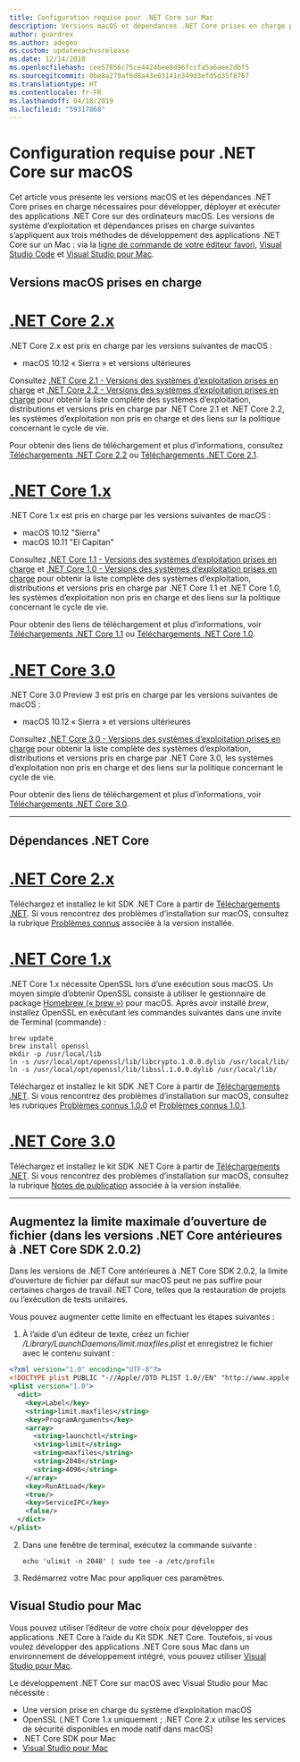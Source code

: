```yaml
---
title: Configuration requise pour .NET Core sur Mac
description: Versions macOS et dépendances .NET Core prises en charge pour développer, déployer et exécuter des applications .NET Core sur des ordinateurs macOS.
author: guardrex
ms.author: adegeo
ms.custom: updateeachvsrelease
ms.date: 12/14/2018
ms.openlocfilehash: cee57856c75ce4424bee8d96fccfa5a6aee2dbf5
ms.sourcegitcommit: 0be8a279af6d8a43e03141e349d3efd5d35f8767
ms.translationtype: HT
ms.contentlocale: fr-FR
ms.lasthandoff: 04/18/2019
ms.locfileid: "59317868"
---
```

# <a name="prerequisites-for-net-core-on-macos"></a>Configuration requise pour .NET Core sur macOS

Cet article vous présente les versions macOS et les dépendances .NET Core prises en charge nécessaires pour développer, déployer et exécuter des applications .NET Core sur des ordinateurs macOS. Les versions de système d’exploitation et dépendances prises en charge suivantes s’appliquent aux trois méthodes de développement des applications .NET Core sur un Mac : via la [ligne de commande de votre éditeur favori](tutorials/using-with-xplat-cli.md), [Visual Studio Code](https://code.visualstudio.com/) et [Visual Studio pour Mac](https://visualstudio.microsoft.com/vs/mac/?utm_medium=microsoft&utm_source=docs.microsoft.com&utm_campaign=inline+link).

## <a name="supported-macos-versions"></a>Versions macOS prises en charge

# <a name="net-core-2xtabnetcore2x"></a>[.NET Core 2.x](#tab/netcore2x)

.NET Core 2.x est pris en charge par les versions suivantes de macOS :

* macOS 10.12 « Sierra » et versions ultérieures

Consultez [.NET Core 2.1 - Versions des systèmes d’exploitation prises en charge](https://github.com/dotnet/core/blob/master/release-notes/2.1/2.1-supported-os.md) et [.NET Core 2.2 - Versions des systèmes d’exploitation prises en charge](https://github.com/dotnet/core/blob/master/release-notes/2.2/2.2-supported-os.md) pour obtenir la liste complète des systèmes d’exploitation, distributions et versions pris en charge par .NET Core 2.1 et .NET Core 2.2, les systèmes d’exploitation non pris en charge et des liens sur la politique concernant le cycle de vie.

Pour obtenir des liens de téléchargement et plus d’informations, consultez [Téléchargements .NET Core 2.2](https://www.microsoft.com/net/download/dotnet-core/2.2) ou [Téléchargements .NET Core 2.1](https://www.microsoft.com/net/download/dotnet-core/2.1).

# <a name="net-core-1xtabnetcore1x"></a>[.NET Core 1.x](#tab/netcore1x)

.NET Core 1.x est pris en charge par les versions suivantes de macOS :

* macOS 10.12 "Sierra"
* macOS 10.11 "El Capitan"

Consultez [.NET Core 1.1 - Versions des systèmes d’exploitation prises en charge](https://github.com/dotnet/core/blob/master/release-notes/1.1/1.1.md) et [.NET Core 1.0 - Versions des systèmes d’exploitation prises en charge](https://github.com/dotnet/core/blob/master/release-notes/1.0/1.0-supported-os.md) pour obtenir la liste complète des systèmes d’exploitation, distributions et versions pris en charge par .NET Core 1.1 et .NET Core 1.0, les systèmes d’exploitation non pris en charge et des liens sur la politique concernant le cycle de vie.

Pour obtenir des liens de téléchargement et plus d’informations, voir [Téléchargements .NET Core 1.1](https://www.microsoft.com/net/download/dotnet-core/1.1) ou [Téléchargements .NET Core 1.0](https://www.microsoft.com/net/download/dotnet-core/1.0).

# <a name="net-core-30tabnetcore30"></a>[.NET Core 3.0](#tab/netcore30)

.NET Core 3.0 Preview 3 est pris en charge par les versions suivantes de macOS :

* macOS 10.12 « Sierra » et versions ultérieures

Consultez [.NET Core 3.0 - Versions des systèmes d’exploitation prises en charge](https://github.com/dotnet/core/blob/master/release-notes/3.0/3.0-supported-os.md) pour obtenir la liste complète des systèmes d’exploitation, distributions et versions pris en charge par .NET Core 3.0, les systèmes d’exploitation non pris en charge et des liens sur la politique concernant le cycle de vie.

Pour obtenir des liens de téléchargement et plus d’informations, voir [Téléchargements .NET Core 3.0](https://www.microsoft.com/net/download/dotnet-core/3.0).

---

## <a name="net-core-dependencies"></a>Dépendances .NET Core

# <a name="net-core-2xtabnetcore2x"></a>[.NET Core 2.x](#tab/netcore2x)

Téléchargez et installez le kit SDK .NET Core à partir de [Téléchargements .NET](https://www.microsoft.com/net/download/core). Si vous rencontrez des problèmes d’installation sur macOS, consultez la rubrique [Problèmes connus](https://github.com/dotnet/core/tree/master/release-notes/2.1) associée à la version installée.

# <a name="net-core-1xtabnetcore1x"></a>[.NET Core 1.x](#tab/netcore1x)

.NET Core 1.x nécessite OpenSSL lors d’une exécution sous macOS. Un moyen simple d’obtenir OpenSSL consiste à utiliser le gestionnaire de package [Homebrew (« brew »)](https://brew.sh/) pour macOS. Après avoir installé *brew*, installez OpenSSL en exécutant les commandes suivantes dans une invite de Terminal (commande) :

```console
brew update
brew install openssl
mkdir -p /usr/local/lib
ln -s /usr/local/opt/openssl/lib/libcrypto.1.0.0.dylib /usr/local/lib/
ln -s /usr/local/opt/openssl/lib/libssl.1.0.0.dylib /usr/local/lib/
```

Téléchargez et installez le kit SDK .NET Core à partir de [Téléchargements .NET](https://www.microsoft.com/net/download/core). Si vous rencontrez des problèmes d’installation sur macOS, consultez les rubriques [Problèmes connus 1.0.0](https://github.com/dotnet/core/blob/master/release-notes/1.0/1.0.0-known-issues.md) et [Problèmes connus 1.0.1](https://github.com/dotnet/core/blob/master/release-notes/1.0/1.0.1-known-issues.md).

# <a name="net-core-30tabnetcore30"></a>[.NET Core 3.0](#tab/netcore30)

Téléchargez et installez le kit SDK .NET Core à partir de [Téléchargements .NET](https://www.microsoft.com/net/download/core). Si vous rencontrez des problèmes d’installation sur macOS, consultez la rubrique [Notes de publication](https://github.com/dotnet/core/blob/master/release-notes/3.0/3.0-supported-os.md) associée à la version installée.

---

## <a name="increase-the-maximum-open-file-limit-net-core-versions-before-net-core-sdk-202"></a>Augmentez la limite maximale d’ouverture de fichier (dans les versions .NET Core antérieures à .NET Core SDK 2.0.2) 

Dans les versions de .NET Core antérieures à .NET Core SDK 2.0.2, la limite d’ouverture de fichier par défaut sur macOS peut ne pas suffire pour certaines charges de travail .NET Core, telles que la restauration de projets ou l’exécution de tests unitaires.

Vous pouvez augmenter cette limite en effectuant les étapes suivantes :

1. À l’aide d’un éditeur de texte, créez un fichier _/Library/LaunchDaemons/limit.maxfiles.plist_ et enregistrez le fichier avec le contenu suivant :

```xml
<?xml version="1.0" encoding="UTF-8"?>
<!DOCTYPE plist PUBLIC "-//Apple//DTD PLIST 1.0//EN" "http://www.apple.com/DTDs/PropertyList-1.0.dtd">
<plist version="1.0">
  <dict>
    <key>Label</key>
    <string>limit.maxfiles</string>
    <key>ProgramArguments</key>
    <array>
      <string>launchctl</string>
      <string>limit</string>
      <string>maxfiles</string>
      <string>2048</string>
      <string>4096</string>
    </array>
    <key>RunAtLoad</key>
    <true/>
    <key>ServiceIPC</key>
    <false/>
  </dict>
</plist>
```

2. Dans une fenêtre de terminal, exécutez la commande suivante :

   ```console
   echo 'ulimit -n 2048' | sudo tee -a /etc/profile
   ```

3. Redémarrez votre Mac pour appliquer ces paramètres.

## <a name="visual-studio-for-mac"></a>Visual Studio pour Mac

Vous pouvez utiliser l’éditeur de votre choix pour développer des applications .NET Core à l’aide du Kit SDK .NET Core. Toutefois, si vous voulez développer des applications .NET Core sous Mac dans un environnement de développement intégré, vous pouvez utiliser [Visual Studio pour Mac](https://visualstudio.microsoft.com/vs/mac/?utm_medium=microsoft&utm_source=docs.microsoft.com&utm_campaign=inline+link). 

Le développement .NET Core sur macOS avec Visual Studio pour Mac nécessite :

* Une version prise en charge du système d’exploitation macOS
* OpenSSL (.NET Core 1.x uniquement ; .NET Core 2.x utilise les services de sécurité disponibles en mode natif dans macOS)
* .NET Core SDK pour Mac
* [Visual Studio pour Mac](https://visualstudio.microsoft.com/vs/mac/?utm_medium=microsoft&utm_source=docs.microsoft.com&utm_campaign=inline+link)
